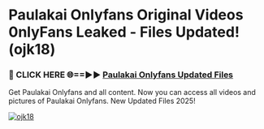 # Paulakai Onlyfans Original Videos 0nlyFans Leaked - Files Updated! (ojk18)

<h3>🔴 CLICK HERE 🌐==►► <a href="https://tinyurl.com/ehrbuxhb" rel="nofollow">Paulakai Onlyfans Updated Files</a></h3>

Get Paulakai Onlyfans and all content. Now you can access all videos and pictures of Paulakai Onlyfans. New Updated Files 2025!

[![ojk18](https://i.imgur.com/lVYEuWS.gif)](https://tinyurl.com/ehrbuxhb)
